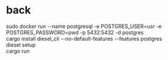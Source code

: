 # back
sudo docker run --name postgresql -e POSTGRES_USER=usr -e POSTGRES_PASSWORD=pwd -p 5432:5432 -d postgres\
cargo install diesel_cli --no-default-features --features postgres\
diesel setup\
cargo run

